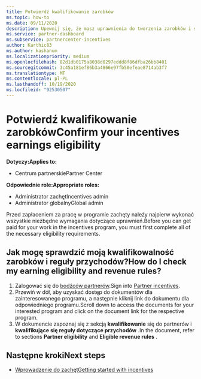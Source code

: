 ```yaml
---
title: Potwierdź kwalifikowanie zarobków
ms.topic: how-to
ms.date: 09/11/2020
description: Upewnij się, że masz uprawnienia do tworzenia zarobków i są one płatne w programie zachęt. Sprawdź swoje dochody i reguły przychodów w centrum partnerskim.
ms.service: partner-dashboard
ms.subservice: partnercenter-incentives
author: Karthic83
ms.author: kashanum
ms.localizationpriority: medium
ms.openlocfilehash: 82d1db0175a8038d0297eddd8f86dfba26bb8401
ms.sourcegitcommit: 3c45a181ef86b3a4866e97fb50efeae8714ab3f7
ms.translationtype: MT
ms.contentlocale: pl-PL
ms.lasthandoff: 10/19/2020
ms.locfileid: "92530507"
---
```

# <a name="confirm-your-incentives-earnings-eligibility"></a><span data-ttu-id="feded-104">Potwierdź kwalifikowanie zarobków</span><span class="sxs-lookup"><span data-stu-id="feded-104">Confirm your incentives earnings eligibility</span></span>

<span data-ttu-id="feded-105">**Dotyczy:**</span><span class="sxs-lookup"><span data-stu-id="feded-105">**Applies to:**</span></span>

- <span data-ttu-id="feded-106">Centrum partnerskie</span><span class="sxs-lookup"><span data-stu-id="feded-106">Partner Center</span></span>

<span data-ttu-id="feded-107">**Odpowiednie role:**</span><span class="sxs-lookup"><span data-stu-id="feded-107">**Appropriate roles:**</span></span>

- <span data-ttu-id="feded-108">Administrator zachęt</span><span class="sxs-lookup"><span data-stu-id="feded-108">Incentives admin</span></span>
- <span data-ttu-id="feded-109">Administrator globalny</span><span class="sxs-lookup"><span data-stu-id="feded-109">Global admin</span></span>

<span data-ttu-id="feded-110">Przed zapłaceniem za pracę w programie zachęty należy najpierw wykonać wszystkie niezbędne wymagania dotyczące uprawnień.</span><span class="sxs-lookup"><span data-stu-id="feded-110">Before you can get paid for your work in the incentives program, you must first complete all of the necessary eligibility requirements.</span></span>

## <a name="how-do-i-check-my-earning-eligibility-and-revenue-rules"></a><span data-ttu-id="feded-111">Jak mogę sprawdzić moją kwalifikowalność zarobków i reguły przychodów?</span><span class="sxs-lookup"><span data-stu-id="feded-111">How do I check my earning eligibility and revenue rules?</span></span>

1. <span data-ttu-id="feded-112">Zalogować się do [bodźców partnerów](https://partner.microsoft.com/membership/partner-incentives).</span><span class="sxs-lookup"><span data-stu-id="feded-112">Sign into [Partner incentives](https://partner.microsoft.com/membership/partner-incentives).</span></span>
2. <span data-ttu-id="feded-113">Przewiń w dół, aby uzyskać dostęp do dokumentów dla zainteresowanego programu, a następnie kliknij link do dokumentu dla odpowiedniego programu.</span><span class="sxs-lookup"><span data-stu-id="feded-113">Scroll down to access the documents for your interested program and click on the document link for the respective program.</span></span>
3. <span data-ttu-id="feded-114">W dokumencie zapoznaj się z sekcją **kwalifikowanie** się do partnerów i **kwalifikujące się reguły dotyczące przychodów** .</span><span class="sxs-lookup"><span data-stu-id="feded-114">In the document, refer to sections **Partner eligibility** and **Eligible revenue rules** .</span></span>

## <a name="next-steps"></a><span data-ttu-id="feded-115">Następne kroki</span><span class="sxs-lookup"><span data-stu-id="feded-115">Next steps</span></span>

- [<span data-ttu-id="feded-116">Wprowadzenie do zachęt</span><span class="sxs-lookup"><span data-stu-id="feded-116">Getting started with incentives</span></span>](incentives-get-started-intro.md)
